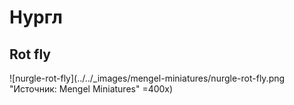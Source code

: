 # Нургл

## Rot fly

![nurgle-rot-fly](../../_images/mengel-miniatures/nurgle-rot-fly.png "Источник: Mengel Miniatures" =400x)
